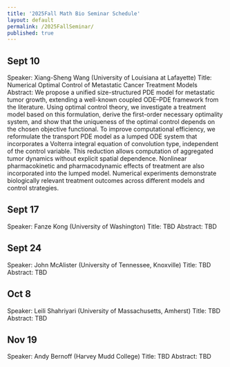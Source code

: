 ```yaml
---
title: '2025Fall Math Bio Seminar Schedule'
layout: default
permalink: /2025FallSeminar/
published: true
---
```


## Sept 10
Speaker: Xiang-Sheng Wang (University of Louisiana at Lafayette)
Title: Numerical Optimal Control of Metastatic Cancer Treatment Models
Abstract: We propose a unified size-structured PDE model for metastatic tumor growth, extending a well-known coupled ODE–PDE framework from the literature. Using optimal control theory, we investigate a treatment model based on this formulation, derive the first-order necessary optimality system, and show that the uniqueness of the optimal control depends on the chosen objective functional. To improve computational efficiency, we reformulate the transport PDE model as a lumped ODE system that incorporates a Volterra integral equation of convolution type, independent of the control variable. This reduction allows computation of aggregated tumor dynamics without explicit spatial dependence. Nonlinear pharmacokinetic and pharmacodynamic effects of treatment are also incorporated into the lumped model. Numerical experiments demonstrate biologically relevant treatment outcomes across different models and control strategies.

## Sept 17
Speaker: Fanze Kong (University of Washington)
Title: TBD
Abstract: TBD

## Sept 24
Speaker: John McAlister (University of Tennessee, Knoxville)
Title: TBD
Abstract: TBD

## Oct 8
Speaker: Leili Shahriyari (University of Massachusetts, Amherst)
Title: TBD
Abstract: TBD

## Nov 19
Speaker: Andy Bernoff (Harvey Mudd College)
Title: TBD
Abstract: TBD


